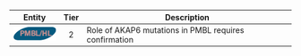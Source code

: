 |Entity|Tier|Description              |
|:----:|:----:|------------------------------|
|![PMBL](images/icons/PMBL_tier2.png) | 2 | Role of AKAP6 mutations in PMBL requires confirmation|
